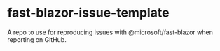 # fast-blazor-issue-template

A repo to use for reproducing issues with @microsoft/fast-blazor when reporting on GitHub.
